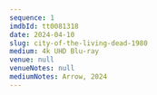 ```yaml
---
sequence: 1
imdbId: tt0081318
date: 2024-04-10
slug: city-of-the-living-dead-1980
medium: 4k UHD Blu-ray
venue: null
venueNotes: null
mediumNotes: Arrow, 2024
---
```


